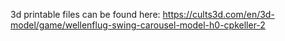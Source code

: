 3d printable files can be found here: https://cults3d.com/en/3d-model/game/wellenflug-swing-carousel-model-h0-cpkeller-2
